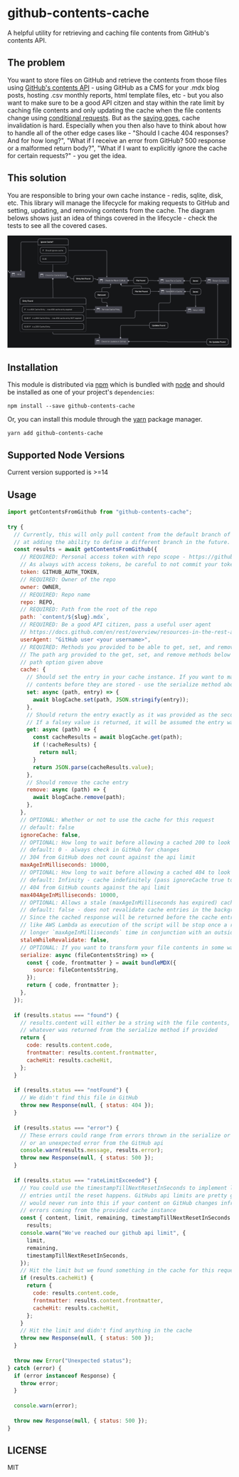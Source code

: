 # github-contents-cache

A helpful utility for retrieving and caching file contents from GitHub's contents API.

## The problem

You want to store files on GitHub and retrieve the contents from those files using [GitHub's contents API](https://docs.github.com/en/rest/reference/repos#contents) - using GitHub as a CMS for your .mdx blog posts, hosting .csv monthly reports, html template files, etc - but you also want to make sure to be a good API citzen and stay within the rate limit by caching file contents and only updating the cache when the file contents change using [conditional requests](https://docs.github.com/en/rest/overview/resources-in-the-rest-api#conditional-requests). But as the [saying goes](https://martinfowler.com/bliki/TwoHardThings.html), cache invalidation is hard. Especially when you then also have to think about how to handle all of the other edge cases like - "Should I cache 404 responses? And for how long?", "What if I receive an error from GitHub? 500 response or a malformed return body?", "What if I want to explicitly ignore the cache for certain requests?" - you get the idea.

## This solution

You are responsible to bring your own cache instance - redis, sqlite, disk, etc. This library will manage the lifecycle for making requests to GitHub and setting, updating, and removing contents from the cache. The diagram belows shows just an idea of things covered in the lifecycle - check the tests to see all the covered cases.

![Diagram of the cache request lifecycle](./cache-request-lifecycle.png)

## Installation

This module is distributed via [npm][npm] which is bundled with [node][node] and
should be installed as one of your project's `dependencies`:

```
npm install --save github-contents-cache
```

Or, you can install this module through the [yarn][yarn] package manager.

```
yarn add github-contents-cache
```

## Supported Node Versions

Current version supported is >=14

## Usage

```js
import getContentsFromGithub from "github-contents-cache";

try {
  // Currently, this will only pull content from the default branch of the repo but we may look
  // at adding the ability to define a different branch in the future.
  const results = await getContentsFromGithub({
    // REQUIRED: Personal access token with repo scope - https://github.com/settings/tokens
    // As always with access tokens, be careful to not commit your token!
    token: GITHUB_AUTH_TOKEN,
    // REQUIRED: Owner of the repo
    owner: OWNER,
    // REQUIRED: Repo name
    repo: REPO,
    // REQUIRED: Path from the root of the repo
    path: `content/${slug}.mdx`,
    // REQUIRED: Be a good API citizen, pass a useful user agent
    // https://docs.github.com/en/rest/overview/resources-in-the-rest-api#user-agent-required
    userAgent: "GitHub user <your username>",
    // REQUIRED: Methods you provided to be able to get, set, and remove content from your cache instance
    // The path arg provided to the get, set, and remove methods below will be the same as the
    // path option given above
    cache: {
      // Should set the entry in your cache instance. If you want to make updates to the file
      // contents before they are stored - use the serialize method above
      set: async (path, entry) => {
        await blogCache.set(path, JSON.stringify(entry));
      },
      // Should return the entry exactly as it was provided as the second arg of the set method above
      // If a falsey value is returned, it will be assumed the entry was not found in the cache
      get: async (path) => {
        const cacheResults = await blogCache.get(path);
        if (!cacheResults) {
          return null;
        }
        return JSON.parse(cacheResults.value);
      },
      // Should remove the cache entry
      remove: async (path) => {
        await blogCache.remove(path);
      },
    },
    // OPTIONAL: Whether or not to use the cache for this request
    // default: false
    ignoreCache: false,
    // OPTIONAL: How long to wait before allowing a cached 200 to look in GitHub for changes
    // default: 0 - always check in GitHub for changes
    // 304 from GitHub does not count against the api limit
    maxAgeInMilliseconds: 10000,
    // OPTIONAL: How long to wait before allowing a cached 404 to look in GitHub again.
    // default: Infinity - cache indefinitely (pass ignoreCache true to break the cache for the entry)
    // 404 from GitHub counts against the api limit
    max404AgeInMilliseconds: 10000,
    // OPTIONAL: Allows a stale (maxAgeInMilliseconds has expired) cache entry to be used while the cache entry gets refreshed in the background
    // default: false - does not revalidate cache entries in the background
    // Since the cached response will be returned before the cache entry gets revalidated, this will probably not work in a serverless environment
    // like AWS Lambda as execution of the script will be stop once a response is returned. In those environments, it might work best to set a
    // longer `maxAgeInMilliseconds` time in conjunction with an outside process (cron?) which invalidates cache entries using `ignoreCache: true`
    staleWhileRevalidate: false,
    // OPTIONAL: If you want to transform your file contents in some way before they are cached
    serialize: async (fileContentsString) => {
      const { code, frontmatter } = await bundleMDX({
        source: fileContentsString,
      });
      return { code, frontmatter };
    },
  });

  if (results.status === "found") {
    // results.content will either be a string with the file contents, or
    // whatever was returned from the serialize method if provided
    return {
      code: results.content.code,
      frontmatter: results.content.frontmatter,
      cacheHit: results.cacheHit,
    };
  }

  if (results.status === "notFound") {
    // We didn't find this file in GitHub
    throw new Response(null, { status: 404 });
  }

  if (results.status === "error") {
    // These errors could range from errors thrown in the serialize or cache instance methods provided
    // or an unexpected error from the GitHub api
    console.warn(results.message, results.error);
    throw new Response(null, { status: 500 });
  }

  if (results.status === "rateLimitExceeded") {
    // You could use the timestampTillNextResetInSeconds to implement logic to only return cached
    // entries until the reset happens. GitHubs api limits are pretty generous though so you hopefully
    // would never run into this if your content on GitHub changes infrequently and their aren't
    // errors coming from the provided cache instance
    const { content, limit, remaining, timestampTillNextResetInSeconds } =
      results;
    console.warn("We've reached our github api limit", {
      limit,
      remaining,
      timestampTillNextResetInSeconds,
    });
    // Hit the limit but we found something in the cache for this request
    if (results.cacheHit) {
      return {
        code: results.content.code,
        frontmatter: results.content.frontmatter,
        cacheHit: results.cacheHit,
      };
    }
    // Hit the limit and didn't find anything in the cache
    throw new Response(null, { status: 500 });
  }

  throw new Error("Unexpected status");
} catch (error) {
  if (error instanceof Response) {
    throw error;
  }

  console.warn(error);

  throw new Response(null, { status: 500 });
}
```

## LICENSE

MIT

[npm]: https://www.npmjs.com/
[node]: https://nodejs.org
[yarn]: https://yarnpkg.com
